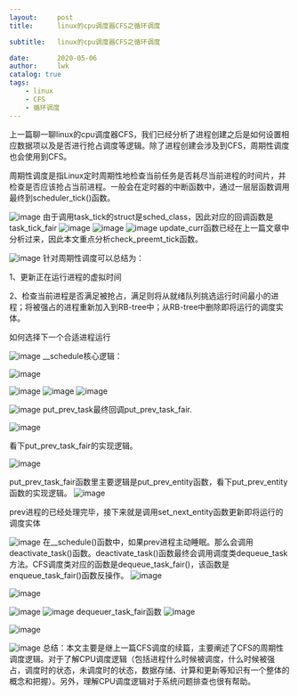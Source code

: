 ```yaml
---
layout:     post
title:      linux的cpu调度器CFS之循环调度

subtitle:   linux的cpu调度器CFS之循环调度

date:       2020-05-06
author:     lwk
catalog: true
tags:
    - linux
    - CFS
    - 循环调度
---
```


上一篇聊一聊linux的cpu调度器CFS，我们已经分析了进程创建之后是如何设置相应数据项以及是否进行抢占调度等逻辑。除了进程创建会涉及到CFS，周期性调度也会使用到CFS。

周期性调度是指Linux定时周期性地检查当前任务是否耗尽当前进程的时间片，并检查是否应该抢占当前进程。一般会在定时器的中断函数中，通过一层层函数调用最终到scheduler_tick()函数。

![image](https://user-images.githubusercontent.com/36918717/177022851-94ec8aad-42b0-4e45-8bd5-830764b13767.png)
由于调用task_tick的struct是sched_class，因此对应的回调函数是task_tick_fair
![image](https://user-images.githubusercontent.com/36918717/177023610-54c3246d-0b42-4f62-b890-2d735ff7daf9.png)
![image](https://user-images.githubusercontent.com/36918717/177023612-5a7fd72c-f5ba-47b4-a34b-c1d97c61786d.png)
![image](https://user-images.githubusercontent.com/36918717/177023615-673c6146-9d45-4993-9a20-68668722ad4a.png)
update_curr函数已经在上一篇文章中分析过来，因此本文重点分析check_preemt_tick函数。

![image](https://user-images.githubusercontent.com/36918717/177023619-6708aa82-f461-45d2-bbe9-73ff75b733c0.png)
针对周期性调度可以总结为：

1、更新正在运行进程的虚拟时间

2、检查当前进程是否满足被抢占，满足则将从就绪队列挑选运行时间最小的进程；将被强占的进程重新加入到RB-tree中；从RB-tree中删除即将运行的调度实体。

 

如何选择下一个合适进程运行

![image](https://user-images.githubusercontent.com/36918717/177023623-49db7828-9c34-478a-a563-a633f408cb2b.png)
__schedule核心逻辑：


![image](https://user-images.githubusercontent.com/36918717/177023628-2eb32be8-bdbb-4822-97bb-d464b37c8856.png)

![image](https://user-images.githubusercontent.com/36918717/177023630-72711d1a-8503-4fdd-863c-f6fd021337e1.png)
![image](https://user-images.githubusercontent.com/36918717/177023632-3673ed6a-f4b7-4165-93cc-3cf5a6c6a645.png)
![image](https://user-images.githubusercontent.com/36918717/177023635-6bba2719-fd25-432d-aede-48da9a7ff55b.png)

![image](https://user-images.githubusercontent.com/36918717/177023637-2e5cd90d-37e8-40d1-ac52-4cfdc9f9eccc.png)
put_prev_task最终回调put_prev_task_fair.

![image](https://user-images.githubusercontent.com/36918717/177023645-08b7470b-e599-40a8-9d10-e6968839e6cd.png)

看下put_prev_task_fair的实现逻辑。

![image](https://user-images.githubusercontent.com/36918717/177023648-235b5b43-2368-4e17-9a21-c8c1ec1a0cbe.png)

put_prev_task_fair函数里主要逻辑是put_prev_entity函数，看下put_prev_entity函数的实现逻辑。
![image](https://user-images.githubusercontent.com/36918717/177023650-cd0e4726-d658-4bde-a2c5-8355053baed5.png)

prev进程的已经处理完毕，接下来就是调用set_next_entity函数更新即将运行的调度实体

![image](https://user-images.githubusercontent.com/36918717/177023653-68f86d0e-8fa5-44c0-b26d-0a7dc3ee771e.png)
在__schedule()函数中，如果prev进程主动睡眠。那么会调用deactivate_task()函数。deactivate_task()函数最终会调用调度类dequeue_task方法。CFS调度类对应的函数是dequeue_task_fair()，该函数是enqueue_task_fair()函数反操作。
![image](https://user-images.githubusercontent.com/36918717/177023657-7ac95dce-63ef-4bc0-9a06-7556c8924895.png)

![image](https://user-images.githubusercontent.com/36918717/177023662-9a7e51af-206c-4cf9-bc19-45bafc3d5410.png)

![image](https://user-images.githubusercontent.com/36918717/177023663-7a16bf85-23b7-475b-b0b7-b0f2fe36f274.png)
![image](https://user-images.githubusercontent.com/36918717/177023664-fe509261-f3c1-46ea-82f1-3a7e86afe807.png)
dequeuer_task_fair函数
![image](https://user-images.githubusercontent.com/36918717/177023667-de65609f-ef76-438f-8706-52fbfb5ac8e7.png)


![image](https://user-images.githubusercontent.com/36918717/177023669-43c70adb-7e48-49c9-8b3d-01601672be41.png)

![image](https://user-images.githubusercontent.com/36918717/177023672-c2430596-cde6-4cf5-934e-b85fda9b7213.png)
总结：本文主要是继上一篇CFS调度的续篇，主要阐述了CFS的周期性调度逻辑。对于了解CPU调度逻辑（包括进程什么时候被调度，什么时候被强占，调度时的状态，未调度时的状态，数据存储、计算和更新等知识有一个整体的概念和把握）。另外，理解CPU调度逻辑对于系统问题排查也很有帮助。
